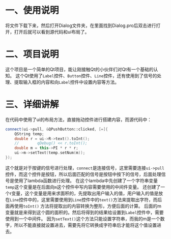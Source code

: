 # 一、使用说明
将文件下载下来，然后打开Dialog文件夹，在里面找到Dialog.pro后双击进行打开，打开后就可以看到源代码和ui布局了。
# 二、项目说明
这个项目是一个简单的Qt项目，能让刚接触Qt的小伙伴们对Qt有一个基础的认知。
这个Qt使用了`Label`控件、`Button`控件、`Line`控件，还有使用到了信号的处理、提取输入框的内容和向`Label`控件中设置内容等方法。
# 三、详细讲解
在代码中使用了ui的布局方法，直接拖动控件进行搭建内容，而源代码中：
```c++
connect(ui->pull, &QPushButton::clicked, [=]{
	QString temp;
	double r = ui->R->text().toInt();
	//        qDebug() << r.toInt();
	double m = this->PI * r * r;
	ui->m->setText(temp.setNum(m));
});
```
这个就是对于按键的信号进行处理，`connect`是连接信号，这里需要连接`ui->pull`控件，而这个控件是按钮，所以后面匹配的信号是按钮中按下的信号，后面处理信号是使用了lambda函数进行处理。
在这个lambda中先创建了一个字符串变量`temp`这个变量是在后面向`m`这个控件中写内容需要使用的中间件变量。
还创建了一个r变量，这个变量是用来求面积的，先提取出用户输入的值，用户输入的值是放在`Line`控件中的，这里需要使用到`Line`控件中的`text()`方法来提取出字符，而后面再使用`toInt()`
方法将提取出的内容转换为整形，方便后面的计算。
后面的m变量就是来得到这个圆的面积的。然后将得到的结果给设置到`Label`控件中，需要使用到一个中间件。
因为`setText()`这个方法只能设置字符串，而我的m是一个数字，所以不能直接就设置进去，需要先将它转换成字符串后才能将这个值设置进去。
